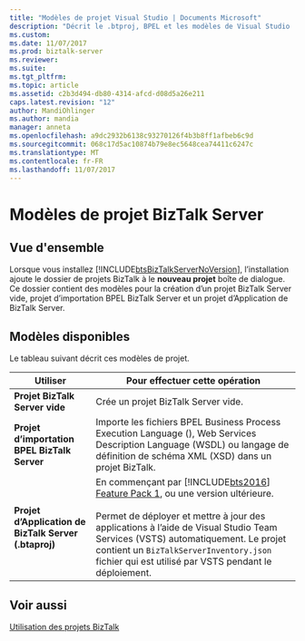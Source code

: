 ```yaml
---
title: "Modèles de projet Visual Studio | Documents Microsoft"
description: "Décrit le .btproj, BPEL et les modèles de Visual Studio .btaproj utilisées par BizTalk Server"
ms.custom: 
ms.date: 11/07/2017
ms.prod: biztalk-server
ms.reviewer: 
ms.suite: 
ms.tgt_pltfrm: 
ms.topic: article
ms.assetid: c2b3d494-db80-4314-afcd-d08d5a26e211
caps.latest.revision: "12"
author: MandiOhlinger
ms.author: mandia
manager: anneta
ms.openlocfilehash: a9dc2932b6138c93270126f4b3b8ff1afbeb6c9d
ms.sourcegitcommit: 068c17d5ac10874b79e8ec5648cea74411c6247c
ms.translationtype: MT
ms.contentlocale: fr-FR
ms.lasthandoff: 11/07/2017
---
```

# <a name="biztalk-server-project-templates"></a>Modèles de projet BizTalk Server

## <a name="overview"></a>Vue d'ensemble
Lorsque vous installez [!INCLUDE[btsBizTalkServerNoVersion](../includes/btsbiztalkservernoversion-md.md)], l’installation ajoute le dossier de projets BizTalk à le **nouveau projet** boîte de dialogue. Ce dossier contient des modèles pour la création d’un projet BizTalk Server vide, projet d’importation BPEL BizTalk Server et un projet d’Application de BizTalk Server.

## <a name="available-templates"></a>Modèles disponibles
Le tableau suivant décrit ces modèles de projet.  
  
|Utiliser|Pour effectuer cette opération|  
|--------------|----------------|  
|**Projet BizTalk Server vide**|Crée un projet BizTalk Server vide.|  
|**Projet d’importation BPEL BizTalk Server**|Importe les fichiers BPEL Business Process Execution Language (), Web Services Description Language (WSDL) ou langage de définition de schéma XML (XSD) dans un projet BizTalk.|  
|**Projet d’Application de BizTalk Server (.btaproj)**|En commençant par [!INCLUDE[bts2016](../includes/bts2016-md.md)] [Feature Pack 1](../core/configure-the-feature-pack.md), ou une version ultérieure. <br/><br/>Permet de déployer et mettre à jour des applications à l’aide de Visual Studio Team Services (VSTS) automatiquement. Le projet contient un `BizTalkServerInventory.json` fichier qui est utilisé par VSTS pendant le déploiement. |  
  
## <a name="see-also"></a>Voir aussi  
 [Utilisation des projets BizTalk](../core/working-with-biztalk-projects.md)

